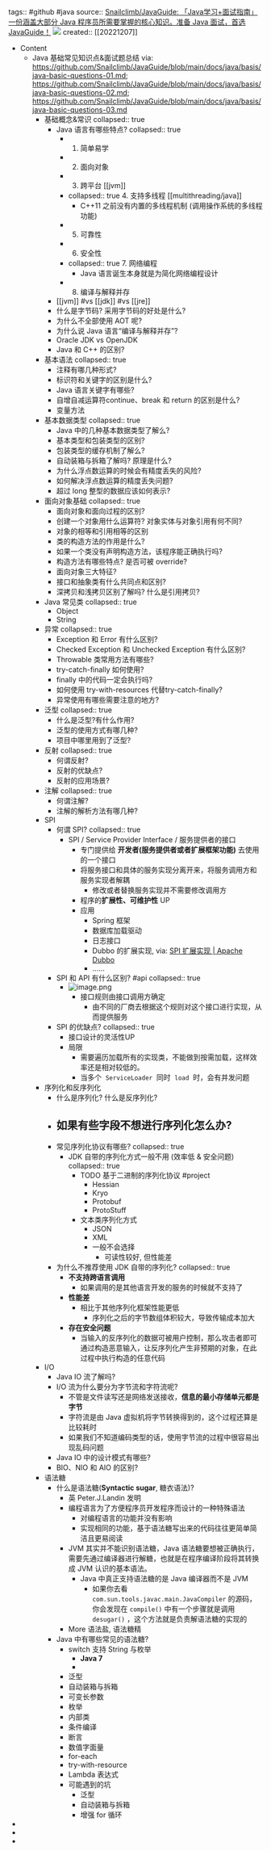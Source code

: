 tags:: #github #java
source:: [Snailclimb/JavaGuide: 「Java学习+面试指南」一份涵盖大部分 Java 程序员所需要掌握的核心知识。准备 Java 面试，首选 JavaGuide！](https://github.com/Snailclimb/JavaGuide) ![](https://img.shields.io/github/stars/Snailclimb/JavaGuide)
created:: [[20221207]]

- Content
  - Java 基础常见知识点&面试题总结
    via: https://github.com/Snailclimb/JavaGuide/blob/main/docs/java/basis/java-basic-questions-01.md; https://github.com/Snailclimb/JavaGuide/blob/main/docs/java/basis/java-basic-questions-02.md; https://github.com/Snailclimb/JavaGuide/blob/main/docs/java/basis/java-basic-questions-03.md
    - 基础概念&常识
      collapsed:: true
      - Java 语言有哪些特点?
        collapsed:: true
        - 1. 简单易学
        - 2. 面向对象
        - 3. 跨平台 [[jvm]]
        - collapsed:: true
          4. 支持多线程 [[multithreading/java]]
          - C++11 之前没有内置的多线程机制 (调用操作系统的多线程功能)
        - 5. 可靠性
        - 6. 安全性
        - collapsed:: true
          7. 网络编程
          - Java 语言诞生本身就是为简化网络编程设计
        - 8. 编译与解释并存
      - [[jvm]] #vs [[jdk]] #vs [[jre]]
      - 什么是字节码? 采用字节码的好处是什么?
      - 为什么不全部使用 AOT 呢?
      - 为什么说 Java 语言“编译与解释并存”?
      - Oracle JDK vs OpenJDK
      - Java 和 C++ 的区别?
    - 基本语法
      collapsed:: true
      - 注释有哪几种形式?
      - 标识符和关键字的区别是什么?
      - Java 语言关键字有哪些?
      - 自增自减运算符continue、break 和 return 的区别是什么?
      - 变量方法
    - 基本数据类型
      collapsed:: true
      - Java 中的几种基本数据类型了解么?
      - 基本类型和包装类型的区别?
      - 包装类型的缓存机制了解么?
      - 自动装箱与拆箱了解吗? 原理是什么?
      - 为什么浮点数运算的时候会有精度丢失的风险?
      - 如何解决浮点数运算的精度丢失问题?
      - 超过 long 整型的数据应该如何表示?
    - 面向对象基础
      collapsed:: true
      - 面向对象和面向过程的区别?
      - 创建一个对象用什么运算符? 对象实体与对象引用有何不同?
      - 对象的相等和引用相等的区别
      - 类的构造方法的作用是什么?
      - 如果一个类没有声明构造方法，该程序能正确执行吗?
      - 构造方法有哪些特点? 是否可被 override?
      - 面向对象三大特征?
      - 接口和抽象类有什么共同点和区别?
      - 深拷贝和浅拷贝区别了解吗? 什么是引用拷贝?
    - Java 常见类
      collapsed:: true
      - Object
      - String
    - 异常
      collapsed:: true
      - Exception 和 Error 有什么区别?
      - Checked Exception 和 Unchecked Exception 有什么区别?
      - Throwable 类常用方法有哪些?
      - try-catch-finally 如何使用?
      - finally 中的代码一定会执行吗?
      - 如何使用 try-with-resources 代替try-catch-finally?
      - 异常使用有哪些需要注意的地方?
    - 泛型
      collapsed:: true
      - 什么是泛型?有什么作用?
      - 泛型的使用方式有哪几种?
      - 项目中哪里用到了泛型?
    - 反射
      collapsed:: true
      - 何谓反射?
      - 反射的优缺点?
      - 反射的应用场景?
    - 注解
      collapsed:: true
      - 何谓注解?
      - 注解的解析方法有哪几种?
    - SPI
      - 何谓 SPI?
        collapsed:: true
        - SPI / Service Provider Interface / 服务提供者的接口
          - 专门提供给 **开发者(服务提供者或者扩展框架功能)** 去使用的一个接口
          - 将服务接口和具体的服务实现分离开来，将服务调用方和服务实现者解耦
            - 修改或者替换服务实现并不需要修改调用方
          - 程序的**扩展性、可维护性** UP
          - 应用
            - Spring 框架
            - 数据库加载驱动
            - 日志接口
            - Dubbo 的扩展实现, via: [SPI 扩展实现 | Apache Dubbo](https://dubbo.apache.org/zh/docs/v2.7/dev/impls/)
            - ......
      - SPI 和 API 有什么区别? #api
        collapsed:: true
        - ![image.png](../assets/javaguide/image_1670400578900_0.png)
          - 接口规则由接口调用方确定
            - 由不同的厂商去根据这个规则对这个接口进行实现，从而提供服务
      - SPI 的优缺点?
        collapsed:: true
        - 接口设计的灵活性UP
        - 局限
          - 需要遍历加载所有的实现类，不能做到按需加载，这样效率还是相对较低的。
          - 当多个  `ServiceLoader`  同时  `load`  时，会有并发问题
    - 序列化和反序列化
      - 什么是序列化? 什么是反序列化?
      - 如果有些字段不想进行序列化怎么办?
        -
      - 常见序列化协议有哪些?
        collapsed:: true
        - JDK 自带的序列化方式一般不用 (效率低 & 安全问题)
          collapsed:: true
          - TODO 基于二进制的序列化协议 #project
            - Hessian
            - Kryo
            - Protobuf
            - ProtoStuff
          - 文本类序列化方式
            - JSON
            - XML
            - 一般不会选择
              - 可读性较好, 但性能差
      - 为什么不推荐使用 JDK 自带的序列化?
        collapsed:: true
        - **不支持跨语言调用**
          - 如果调用的是其他语言开发的服务的时候就不支持了
        - **性能差**
          - 相比于其他序列化框架性能更低
            - 序列化之后的字节数组体积较大，导致传输成本加大
        - **存在安全问题**
          - 当输入的反序列化的数据可被用户控制，那么攻击者即可通过构造恶意输入，让反序列化产生非预期的对象，在此过程中执行构造的任意代码
    - I/O
      - Java IO 流了解吗?
      - I/O 流为什么要分为字节流和字符流呢?
        - 不管是文件读写还是网络发送接收，**信息的最小存储单元都是字节**
        - 字符流是由 Java 虚拟机将字节转换得到的，这个过程还算是比较耗时
        - 如果我们不知道编码类型的话，使用字节流的过程中很容易出现乱码问题
      - Java IO 中的设计模式有哪些?
      - BIO、NIO 和 AIO 的区别?
    - 语法糖
      - 什么是语法糖(**Syntactic sugar**, 糖衣语法)?
        - 英 Peter.J.Landin 发明
        - 编程语言为了方便程序员开发程序而设计的一种特殊语法
          - 对编程语言的功能并没有影响
          - 实现相同的功能，基于语法糖写出来的代码往往更简单简洁且更易阅读
        - JVM 其实并不能识别语法糖，Java 语法糖要想被正确执行，需要先通过编译器进行解糖，也就是在程序编译阶段将其转换成 JVM 认识的基本语法。
          - Java 中真正支持语法糖的是 Java 编译器而不是 JVM
            - 如果你去看 `com.sun.tools.javac.main.JavaCompiler` 的源码，你会发现在 `compile()` 中有一个步骤就是调用 `desugar()` ，这个方法就是负责解语法糖的实现的
        - More 语法盐, 语法糖精
      - Java 中有哪些常见的语法糖?
        - switch 支持 String 与枚举
          - **Java 7**
          -
        - 泛型
        - 自动装箱与拆箱
        - 可变长参数
        - 枚举
        - 内部类
        - 条件编译
        - 断言
        - 数值字面量
        - for-each
        - try-with-resource
        - Lambda 表达式
        - 可能遇到的坑
          - 泛型
          - 自动装箱与拆箱
          - 增强 for 循环
-
-
-